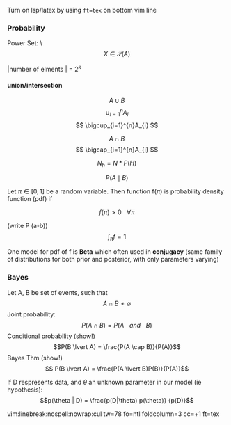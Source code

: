 
Turn on lsp/latex by using `ft=tex` on bottom vim line

### Probability

Power Set: \ 
$$X \in \mathcal{P}(A)$$

|number of elments | = $2^k$

#### union/intersection
$$A \cup B$$ 
$$ \cup_{i=1}^{n}A_{i} $$
$$ \bigcup_{i=1}^{n}A_{i} $$

$$A \cap B$$
$$ \bigcap_{i=1}^{n}A_{i} $$

 
$$ N_h = N * P(H) $$

$$	P(A \mid B)$$



Let $\pi \in [0,1]$ be a random variable.
Then function f($\pi$) is probability density function (pdf) if

$$f(\pi) >0    \hspace{10pt} \forall \pi$$

(write P (a-b))
$$\int_\pi f = 1 $$



One model for pdf   of f is **Beta**
which often used in **conjugacy** (same family of distributions for both prior
and posterior,  with only parameters varying)

###	Bayes	

Let A, B be set of events, such that 
$$	A \cap B \neq \emptyset$$
Joint probability: $$P(A \cap B) = P(A \hspace{10pt} and \hspace{10pt} B)$$
Conditional probability (show!) $$P(B \lvert A) = \frac{P(A \cap B)}{P(A)}$$
Bayes Thm (show!) $$ P(B \lvert A) = \frac{P(A \lvert B)P(B)}{P(A)}$$


If D respresents data, and $\theta$ an unknown parameter in our model (ie
hypothesis):
$$p(\theta | D) = \frac{p(D|\theta) p(\theta)} {p(D)}$$



vim:linebreak:nospell:nowrap:cul tw=78 fo=ntl foldcolumn=3 cc=+1 ft=tex

